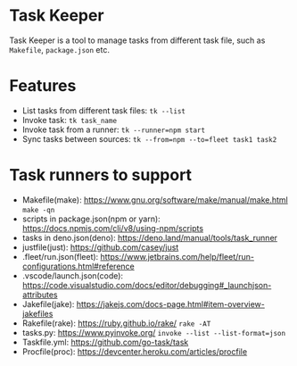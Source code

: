 Task Keeper
=================
Task Keeper is a tool to manage tasks from different task file, such as `Makefile`, `package.json` etc.

# Features

* List tasks from different task files: `tk --list`
* Invoke task: `tk task_name`
* Invoke task from a runner: `tk --runner=npm start`
* Sync tasks between sources: `tk --from=npm --to=fleet task1 task2`

# Task runners to support

* Makefile(make): https://www.gnu.org/software/make/manual/make.html `make -qn`
* scripts in package.json(npm or yarn): https://docs.npmjs.com/cli/v8/using-npm/scripts
* tasks in deno.json(deno): https://deno.land/manual/tools/task_runner
* justfile(just): https://github.com/casey/just
* .fleet/run.json(fleet): https://www.jetbrains.com/help/fleet/run-configurations.html#reference
* .vscode/launch.json(code): https://code.visualstudio.com/docs/editor/debugging#_launchjson-attributes
* Jakefile(jake): https://jakejs.com/docs-page.html#item-overview-jakefiles
* Rakefile(rake): https://ruby.github.io/rake/  `rake -AT`
* tasks.py: https://www.pyinvoke.org/ `invoke --list --list-format=json`
* Taskfile.yml: https://github.com/go-task/task 
* Procfile(proc): https://devcenter.heroku.com/articles/procfile
